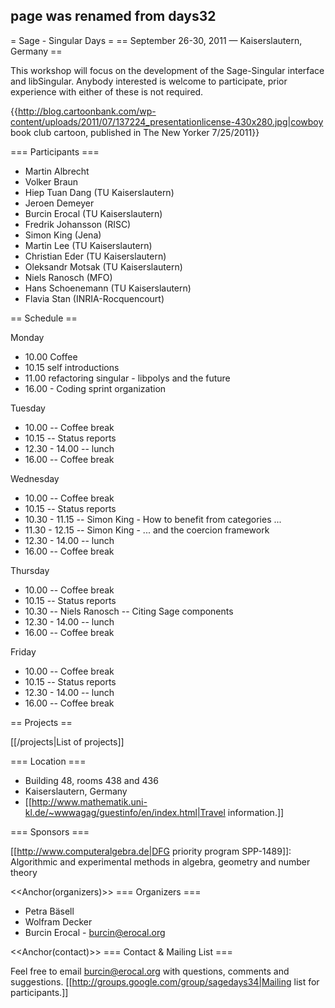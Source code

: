 ## page was renamed from days32
= Sage - Singular Days =
== September 26-30, 2011 — Kaiserslautern, Germany ==

This workshop will focus on the development of the Sage-Singular interface and libSingular. Anybody interested
is welcome to participate, prior experience with either of these is not required.

{{http://blog.cartoonbank.com/wp-content/uploads/2011/07/137224_presentationlicense-430x280.jpg|cowboy book club cartoon, published in The New Yorker 7/25/2011}}

=== Participants ===

 * Martin Albrecht
 * Volker Braun
 * Hiep Tuan Dang (TU Kaiserslautern)
 * Jeroen Demeyer
 * Burcin Erocal (TU Kaiserslautern)
 * Fredrik Johansson (RISC)
 * Simon King (Jena)
 * Martin Lee (TU Kaiserslautern)
 * Christian Eder (TU Kaiserslautern)
 * Oleksandr Motsak (TU Kaiserslautern)
 * Niels Ranosch (MFO)
 * Hans Schoenemann (TU Kaiserslautern)
 * Flavia Stan (INRIA-Rocquencourt)

== Schedule ==

Monday
 * 10.00 Coffee
 * 10.15 self introductions
 * 11.00 refactoring singular - libpolys and the future
 * 16.00 - Coding sprint organization

Tuesday
 * 10.00 -- Coffee break
 * 10.15 -- Status reports
 * 12.30 - 14.00 -- lunch
 * 16.00 -- Coffee break

Wednesday
 * 10.00 -- Coffee break
 * 10.15 -- Status reports
 * 10.30 - 11.15 -- Simon King - How to benefit from categories ...
 * 11.30 - 12.15 -- Simon King - ... and the coercion framework
 * 12.30 - 14.00 -- lunch
 * 16.00 -- Coffee break

Thursday
 * 10.00 -- Coffee break
 * 10.15 -- Status reports
 * 10.30 -- Niels Ranosch -- Citing Sage components
 * 12.30 - 14.00 -- lunch
 * 16.00 -- Coffee break

Friday
 * 10.00 -- Coffee break
 * 10.15 -- Status reports
 * 12.30 - 14.00 -- lunch
 * 16.00 -- Coffee break

== Projects ==

[[/projects|List of projects]]

=== Location ===
 * Building 48, rooms 438 and 436
 * Kaiserslautern, Germany
 * [[http://www.mathematik.uni-kl.de/~wwwagag/guestinfo/en/index.html|Travel information.]]


=== Sponsors ===

[[http://www.computeralgebra.de|DFG priority program SPP-1489]]: Algorithmic and experimental methods in algebra, geometry and number theory

<<Anchor(organizers)>>
=== Organizers ===
 * Petra Bäsell
 * Wolfram Decker
 * Burcin Erocal - burcin@erocal.org

<<Anchor(contact)>>
=== Contact & Mailing List ===

Feel free to email burcin@erocal.org with questions, comments and suggestions. [[http://groups.google.com/group/sagedays34|Mailing list for participants.]]
